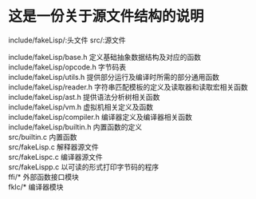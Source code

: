 # 这是一份关于源文件结构的说明  

include/fakeLisp/:头文件
src/:源文件

include/fakeLisp/base.h 定义基础抽象数据结构及对应的函数  
include/fakeLisp/opcode.h 字节码表  
include/fakeLisp/utils.h 提供部分运行及编译时所需的部分通用函数  
include/fakeLisp/reader.h 字符串匹配模板的定义及读取器和读取宏相关函数  
include/fakeLisp/ast.h  提供语法分析树相关函数  
include/fakeLisp/vm.h 虚拟机相关定义及函数  
include/fakeLisp/compiler.h 编译器定义及编译器相关函数  
include/fakeLisp/builtin.h 内置函数的定义  
src/builtin.c 内置函数  
src/fakeLisp.c 解释器源文件  
src/fakeLispc.c 编译器源文件  
src/fakeLispp.c 以可读的形式打印字节码的程序    
ffi/\* 外部函数接口模块  
fklc/\* 编译器模块  
